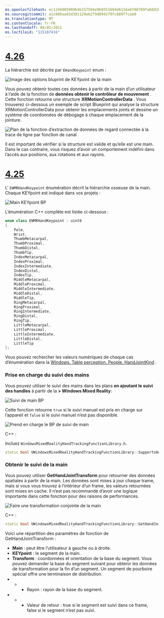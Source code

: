 ```yaml
---
ms.openlocfilehash: ec1246085989b4b157504e9b8551694d6116e6f08789fa669200e5425ef75cc6
ms.sourcegitcommit: a1c086aa83d381129e62f9d8942f0fc889ffcab0
ms.translationtype: MT
ms.contentlocale: fr-FR
ms.lasthandoff: 08/05/2021
ms.locfileid: "115187416"
---
```

# <a name="426"></a>[4.26](#tab/426)

La hiérarchie est décrite par `EHandKeypoint` enum :

![Image des options bluprint de KEYpoint de la main](../images/hand-keypoint-bp.png)

Vous pouvez obtenir toutes ces données à partir de la main d’un utilisateur à l’aide de la fonction de **données obtenir le contrôleur de mouvement** . Cette fonction retourne une structure **XRMotionControllerData** . Vous trouverez ci-dessous un exemple de script Blueprint qui analyse la structure XRMotionControllerData pour obtenir les emplacements joints et dessine un système de coordonnées de débogage à chaque emplacement de la jointure.

![Plan de la fonction d’extraction de données de regard connectée à la trace de ligne par fonction de canal](../images/unreal-hand-tracking-img-03.png)

Il est important de vérifier si la structure est valide et qu’elle est une main. Dans le cas contraire, vous risquez d’avoir un comportement indéfini dans l’accès aux positions, aux rotations et aux rayons.

# <a name="425"></a>[4.25](#tab/425)

L' `EWMRHandKeypoint` énumération décrit la hiérarchie osseuse de la main. Chaque KEYpoint est indiqué dans vos projets :

![Main KEYpoint BP](../images/hand-keypoint-bp.png)

L’énumération C++ complète est listée ci-dessous :
```cpp
enum class EWMRHandKeypoint : uint8
{
    Palm,
    Wrist,
    ThumbMetacarpal,
    ThumbProximal,
    ThumbDistal,
    ThumbTip,
    IndexMetacarpal,
    IndexProximal,
    IndexIntermediate,
    IndexDistal,
    IndexTip,
    MiddleMetacarpal,
    MiddleProximal,
    MiddleIntermediate,
    MiddleDistal,
    MiddleTip,
    RingMetacarpal,
    RingProximal,
    RingIntermediate,
    RingDistal,
    RingTip,
    LittleMetacarpal,
    LittleProximal,
    LittleIntermediate,
    LittleDistal,
    LittleTip
};
```

Vous pouvez rechercher les valeurs numériques de chaque cas d’énumération dans la [Windows. Table perception. People. HandJointKind](/uwp/api/windows.perception.people.handjointkind) .

### <a name="supporting-hand-tracking"></a>Prise en charge du suivi des mains

Vous pouvez utiliser le suivi des mains dans les plans **en ajoutant le suivi des handles** à partir de la **> Windows Mixed Reality**:

![Suivi de main BP](../images/unreal/hand-tracking-bp.png)

Cette fonction retourne `true` si le suivi manuel est pris en charge sur l’appareil et `false` si le suivi manuel n’est pas disponible.

![Prend en charge le BP de suivi de main](../images/unreal/supports-hand-tracking-bp.png)

C++ :

Incluez `WindowsMixedRealityHandTrackingFunctionLibrary.h`.

```cpp
static bool UWindowsMixedRealityHandTrackingFunctionLibrary::SupportsHandTracking()
```

### <a name="getting-hand-tracking"></a>Obtenir le suivi de la main

Vous pouvez utiliser **GetHandJointTransform** pour retourner des données spatiales à partir de la main. Les données sont mises à jour chaque trame, mais si vous vous trouvez à l’intérieur d’un frame, les valeurs retournées sont mises en cache. Il n’est pas recommandé d’avoir une logique importante dans cette fonction pour des raisons de performances.

![Faire une transformation conjointe de la main](../images/unreal/get-hand-joint-transform.png)

C++ :
```cpp
static bool UWindowsMixedRealityHandTrackingFunctionLibrary::GetHandJointTransform(EControllerHand Hand, EWMRHandKeypoint Keypoint, FTransform& OutTransform, float& OutRadius)
```

Voici une répartition des paramètres de fonction de GetHandJointTransform :

* **Main** : peut être l’utilisateur à gauche ou à droite.
* **KEYpoint** : le segment de la main.
* **Transform** : coordonnées et orientation de la base du segment. Vous pouvez demander la base du segment suivant pour obtenir les données de transformation pour la fin d’un segment. Un segment de pourboire spécial offre une terminaison de distribution.
* * * Rayon : rayon de la base du segment.
* * * Valeur de retour : true si le segment est suivi dans ce frame, false si le segment n’est pas suivi.